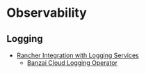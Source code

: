 # Observability

## Logging

* [Rancher Integration with Logging Services](https://rancher.com/docs/rancher/v2.6/en/logging/)
  * [Banzai Cloud Logging Operator](https://banzaicloud.com/docs/one-eye/logging-operator/)
